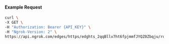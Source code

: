 <!-- Code generated for API Clients. DO NOT EDIT. -->

#### Example Request

```bash
curl \
-X GET \
-H "Authorization: Bearer {API_KEY}" \
-H "Ngrok-Version: 2" \
https://api.ngrok.com/edges/https/edghts_2qqBllv7ht6fpjmmfJYQZ0Zbqju/routes/edghtsrt_2qqBlkXBRy7dAwRKEPDFXeVas0F/request_headers
```
